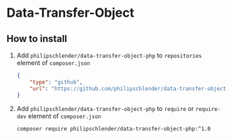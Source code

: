 # Data-Transfer-Object

## How to install

1. Add ```philipschlender/data-transfer-object-php``` to ```repositories``` element of ```composer.json```

    ```json
    {
        "type": "github",
        "url": "https://github.com/philipschlender/data-transfer-object-php.git"
    }
    ```

2. Add ```philipschlender/data-transfer-object-php``` to ```require``` or ```require-dev``` element of ```composer.json```

    ```bash
    composer require philipschlender/data-transfer-object-php:^1.0
    ```

